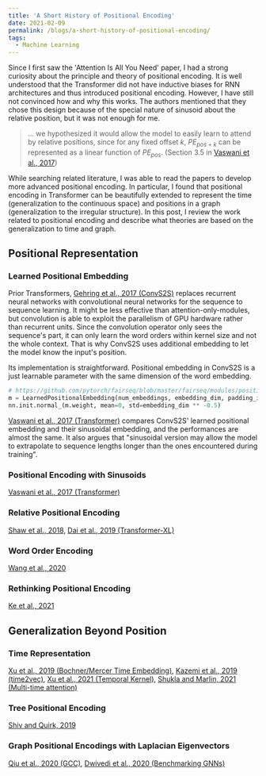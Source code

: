 ```yaml
---
title: 'A Short History of Positional Encoding'
date: 2021-02-09
permalink: /blogs/a-short-history-of-positional-encoding/
tags:
  - Machine Learning
---
```


Since I first saw the 'Attention Is All You Need' paper, I had a strong curiosity about the principle and theory of positional encoding.
It is well understood that the Transformer did not have inductive biases for RNN architectures and thus introduced positional encoding.
However, I have still not convinced how and why this works.
The authors mentioned that they chose this design because of the special nature of sinusoid about the relative position, but it was not enough for me.
> ... we hypothesized it would allow the model to easily learn to attend by relative positions, since for any fixed offset $k$, $PE_{pos+k}$ can be represented as a linear function of $PE_{pos}$. (Section 3.5 in [Vaswani et al., 2017](https://arxiv.org/abs/1706.03762))

While searching related literature, I was able to read the papers to develop more advanced positional encoding.
In particular, I found that positional encoding in Transformer can be beautifully extended to represent the time (generalization to the continuous space) and positions in a graph (generalization to the irregular structure).
In this post, I review the work related to positional encoding and describe what theories are based on the generalization to time and graph.

## Positional Representation

### Learned Positional Embedding

Prior Transformers, [Gehring et al., 2017 (ConvS2S)](https://arxiv.org/abs/1705.03122) replaces recurrent neural networks with convolutional neural networks for the sequence to sequence learning. It might be less effective than attention-only-modules, but convolution is able to exploit the parallelism of GPU hardware rather than recurrent units. Since the convolution operator only sees the sequence's part, it can only learn the word orders within kernel size and not the whole context. That is why ConvS2S uses additional embedding to let the model know the input's position.

Its implementation is straightforward. Positional embedding in ConvS2S is a just learnable parameter with the same dimension of the word embedding. 
```python
# https://github.com/pytorch/fairseq/blob/master/fairseq/modules/positional_embedding.py#L25-L26
m = LearnedPositionalEmbedding(num_embeddings, embedding_dim, padding_idx)
nn.init.normal_(m.weight, mean=0, std=embedding_dim ** -0.5)
```

[Vaswani et al., 2017 (Transformer)](https://arxiv.org/abs/1706.03762) compares ConvS2S' learned positional embedding and their sinusoidal embedding, and the performances are almost the same. It also argues that "sinusoidal version may allow the model to extrapolate to sequence lengths longer than the ones encountered during training".

### Positional Encoding with Sinusoids 

[Vaswani et al., 2017 (Transformer)](https://arxiv.org/abs/1706.03762)

### Relative Positional Encoding

[Shaw et al., 2018](https://arxiv.org/abs/1803.02155),
[Dai et al., 2019 (Transformer-XL)](https://arxiv.org/abs/1901.02860)

### Word Order Encoding

[Wang et al., 2020](https://openreview.net/forum?id=Hke-WTVtwr)

### Rethinking Positional Encoding

[Ke et al., 2021](https://openreview.net/forum?id=09-528y2Fgf)

## Generalization Beyond Position

### Time Representation

[Xu et al., 2019 (Bochner/Mercer Time Embedding)](https://arxiv.org/abs/1911.12864),
[Kazemi et al., 2019 (time2vec)](https://arxiv.org/abs/1907.05321),
[Xu et al., 2021 (Temporal Kernel)](https://openreview.net/forum?id=whE31dn74cL),
[Shukla and Marlin, 2021 (Multi-time attention)](https://openreview.net/forum?id=mXbhcalKnYM)

### Tree Positional Encoding

[Shiv and Quirk, 2019](https://papers.nips.cc/paper/2019/hash/6e0917469214d8fbd8c517dcdc6b8dcf-Abstract.html)

### Graph Positional Encodings with Laplacian Eigenvectors

[Qiu et al., 2020 (GCC)](https://arxiv.org/abs/2006.09963),
[Dwivedi et al., 2020 (Benchmarking GNNs)](https://arxiv.org/abs/2003.00982v3)
